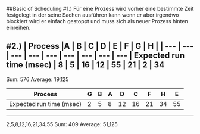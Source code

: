 ##Basic of Scheduling
#1.)
Für eine Prozess wird vorher eine bestimmte Zeit festgelegt in der seine Sachen ausführen kann wenn er aber irgendwo blockiert wird er einfach gestoppt und muss sich als neuer Prozess hinten einreihen.

#2.)
| Process |A | B | C | D | E | F | G | H |
| --- | --- | --- | --- | --- | --- | --- | --- | --- |
Expected run time (msec) | 8 | 5 | 16 | 12 | 55 | 21 | 2 | 34
---

Sum: 576
Average: 19,125

| Process |G | B | A | D | C | F | H | E |
| --- | --- | --- | --- | --- | --- | --- | --- | --- |
Expected run time (msec) | 2 | 5 | 8 | 12 | 16 | 21 | 34 | 55
---

2,5,8,12,16,21,34,55
Sum: 409
Average: 51,125 
